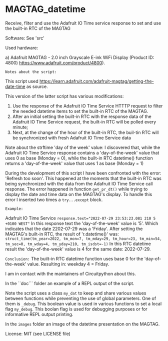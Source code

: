 # MAGTAG_datetime
 Receive, fliter and use the Adafruit IO Time service response to set and use the built-in RTC of the MAGTAG

Software:
See 'src'

Used hardware:

a) Adafruit MAGTAG - 2.0 inch Grayscale E-ink WiFi Display (Product ID: 4800) https://www.adafruit.com/product/4800).
  
```Notes about the script:```

This script used https://learn.adafruit.com/adafruit-magtag/getting-the-date-time as source.

This version of the latter script has various modifications:
1) Use the response of the Adafruit IO Time Service HTTTP request to filter the needed datetime items to set the built-in RTC of the MAGTAG.
2) After an initial setting the built-in RTC with the response data of the Adafruit IO Time Service request, the built-in RTC will be polled every minute;
3) Next, at the change of the hour of the built-in RTC, the buil-tin RTC will be synchronized with fresh Adafruit IO Time Service data

Note about the strftime 'day of the week' value:
I discovered that, while the Adafruit IO Time Service response contains a 'day-of-the-week' value that uses 0 as base (Monday = 0),
while the built-in RTC datetime() function returns a 'day-of-the-week' value that uses 1 as base (Monday = 1)

During the development of this script I have been confronted with the error: 'Refresh too soon'.
This happened at the moments that the built-in RTC was being synchronized with the data from the Adafruit IO Time Service call response.
The error happened in function ```get_pr_dt()``` while trying to display the date and time data on the MAGTAG's display. To handle this error I inserted two times a ```try...except``` block.

```Example:```

Adafruit IO Time Service ```response.text="2022-07-29 23:53:23.081 210 5 +0100 WEST"```
In this response text the 'day-of-the-week' value is '5'. Which indicates that the date 2202-07-29 was a 'Friday'.
After setting the MAGTAG's built-in RTC, the result of 'r.datetime()' was: 
```struct_time(tm_year=2022, tm_mon=7, tm_mday=29, tm_hour=23, tm_min=54, tm_sec=0, tm_wday=4, tm_yday=210, tm_isdst=-1)```
In this RTC datetime result the 'day-of-the-week' value is 4 for the same date: 2022-07-29.

```Conclusion:```
The built-in RTC datetime function uses base 0 for the 'day-of-the-week' value. Resulting in: weekday 4 = Friday.

I am in contact with the maintainers of Circuitpython about this.

In the ``doc``` folder an example of a REPL output of the script.

Note the script uses a class ```my_dat``` to keep and share various values between functions while preventing the use of global parameters. One of them is ```_debug```. This boolean value is used in various functions to set a local flag ```my_debug```. This boolan flag is used for debugging purposes or for informative REPL output printing.

In the ```images``` folder an image of the datetime presentation on the MAGTAG.


License: MIT (see LICENSE file)